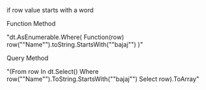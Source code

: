
if row value starts with a word

Function Method

"dt.AsEnumerable.Where(
Function(row) row(""Name"").toString.StartsWith(""bajaj"")
	)"

Query Method

  "(From row In dt.Select() 
Where row(""Name"").ToString.StartsWith(""bajaj"") 
Select row).ToArray"
  
